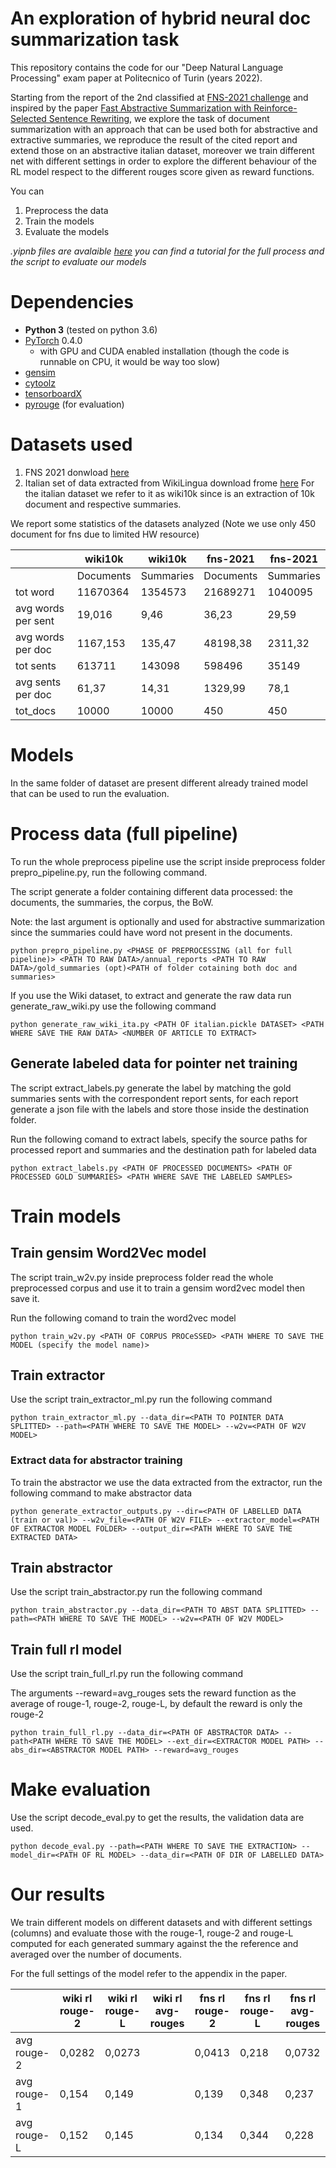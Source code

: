 # An exploration of hybrid neural doc summarization task
This repository contains the code for our "Deep Natural Language Processing" exam paper at Politecnico of Turin (years 2022).

Starting from the report of the 2nd classified at [FNS-2021 challenge](http://wp.lancs.ac.uk/cfie/fns2021/) and inspired by the paper [Fast Abstractive Summarization with Reinforce-Selected Sentence Rewriting](https://arxiv.org/abs/1805.11080), we explore the task of document summarization with an approach that can be used both for abstractive and extractive summaries, we reproduce the result of the cited report and extend those on an abstractive italian dataset, moreover we train different net with different settings in order to explore the different behaviour of the RL model respect to the different rouges score given as reward functions.

You can
1. Preprocess the data
2. Train the models
3. Evaluate the models

*.yipnb files are avalaible [here](https://drive.google.com/drive/folders/1IFG9wRRYJ_SAkOmde7L0A3_axs7eifMG?usp=sharing) you can find a tutorial for the full process and the script to evaluate our models* 

# Dependencies
- **Python 3** (tested on python 3.6)
- [PyTorch](https://github.com/pytorch/pytorch) 0.4.0
    - with GPU and CUDA enabled installation (though the code is runnable on CPU, it would be way too slow)
- [gensim](https://github.com/RaRe-Technologies/gensim)
- [cytoolz](https://github.com/pytoolz/cytoolz)
- [tensorboardX](https://github.com/lanpa/tensorboard-pytorch)
- [pyrouge](https://github.com/bheinzerling/pyrouge) (for evaluation)



# Datasets used

1. FNS 2021 donwload [here](https://drive.google.com/drive/folders/1jWEzOjuC47BkrOpM6USdHGqVDisqZefm?usp=sharing) 
2. Italian set of data extracted from WikiLingua download frome [here](https://drive.google.com/drive/folders/1KF0uJWvf1IhDXaMlqlS0jA0CIWmtC8Fd?usp=sharing)
For the italian dataset we refer to it as wiki10k since is an extraction of 10k document and respective summaries.

We report some statistics of the datasets analyzed (Note we use only 450 document for fns due to limited HW resource)

|                    | wiki10k   | wiki10k   | fns-2021  |fns-2021           |
|--------------------|-----------|-----------|-----------|-----------|
|                    | Documents | Summaries | Documents | Summaries |
| tot word           | 11670364  | 1354573   | 21689271  | 1040095   |
| avg words per sent | 19,016    | 9,46      | 36,23     | 29,59     |
| avg words per doc  | 1167,153  | 135,47    | 48198,38  | 2311,32   |
| tot sents          | 613711    | 143098    | 598496    | 35149     |
| avg sents per doc  | 61,37     | 14,31     | 1329,99   | 78,1      |
| tot_docs           | 10000     | 10000     | 450       | 450       |

# Models

In the same folder of dataset are present different already trained model that can be used to run the evaluation.


# Process data (full pipeline)
To run the whole preprocess pipeline use the script inside preprocess folder prepro_pipeline.py, run the following command.

The script generate a folder containing different data processed: the documents, the summaries, the corpus, the BoW. 

Note: the last argument is optionally and used for abstractive summarization since the summaries could have word not present in the documents.

```
python prepro_pipeline.py <PHASE OF PREPROCESSING (all for full pipeline)> <PATH TO RAW DATA>/annual_reports <PATH TO RAW DATA>/gold_summaries (opt)<PATH of folder cotaining both doc and summaries>
```
If you use the Wiki dataset, to extract and generate the raw data run generate_raw_wiki.py use the following command

```
python generate_raw_wiki_ita.py <PATH OF italian.pickle DATASET> <PATH WHERE SAVE THE RAW DATA> <NUMBER OF ARTICLE TO EXTRACT>
```
## Generate labeled data for pointer net training
The script extract_labels.py generate the label by matching the gold summaries sents with the correspondent report sents, for each report generate a json file with the labels and store those inside the destination folder.

Run the following comand to extract labels, specify the source paths for processed report and summaries and the destination path for labeled data
```
python extract_labels.py <PATH OF PROCESSED DOCUMENTS> <PATH OF PROCESSED GOLD SUMMARIES> <PATH WHERE SAVE THE LABELED SAMPLES>
```

# Train models

## Train gensim Word2Vec model
The script train_w2v.py inside preprocess folder read the whole preprocessed corpus and use it to train a gensim word2vec model then save it.

Run the following comand to train the word2vec model
```
python train_w2v.py <PATH OF CORPUS PROCeSSED> <PATH WHERE TO SAVE THE MODEL (specify the model name)>
```
## Train extractor
Use the script train_extractor_ml.py run the following command
```
python train_extractor_ml.py --data_dir=<PATH TO POINTER DATA SPLITTED> --path=<PATH WHERE TO SAVE THE MODEL> --w2v=<PATH OF W2V MODEL>
```

### Extract data for abstractor training 
To train the abstractor we use the data extracted from the extractor, run the following command to make abstractor data

```
python generate_extractor_outputs.py --dir=<PATH OF LABELLED DATA (train or val)> --w2v_file=<PATH OF W2V FILE> --extractor_model=<PATH OF EXTRACTOR MODEL FOLDER> --output_dir=<PATH WHERE TO SAVE THE EXTRACTED DATA>
```

## Train abstractor
Use the script train_abstractor.py run the following command
```
python train_abstractor.py --data_dir=<PATH TO ABST DATA SPLITTED> --path=<PATH WHERE TO SAVE THE MODEL> --w2v=<PATH OF W2V MODEL>
```

## Train full rl model
Use the script train_full_rl.py run the following command

The arguments --reward=avg_rouges sets the reward function as the average of rouge-1, rouge-2, rouge-L, by default the reward is only the rouge-2

```
python train_full_rl.py --data_dir=<PATH OF ABSTRACTOR DATA> --path<PATH WHERE TO SAVE THE MODEL> --ext_dir=<EXTRACTOR MODEL PATH> --abs_dir=<ABSTRACTOR MODEL PATH> --reward=avg_rouges       
```

# Make evaluation
Use the script decode_eval.py to get the results, the validation data are used.
```
python decode_eval.py --path=<PATH WHERE TO SAVE THE EXTRACTION> --model_dir=<PATH OF RL MODEL> --data_dir=<PATH OF DIR OF LABELLED DATA>      
```
# Our results
We train different models on different datasets and with different settings (columns) and evaluate those with the rouge-1, rouge-2 and rouge-L computed for each generated summary against the the reference and averaged over the number of documents.

For the full settings of the model refer to the appendix in the paper.

|             | wiki rl rouge-2 | wiki rl rouge-L | wiki rl avg-rouges | fns rl rouge-2 | fns rl rouge-L | fns rl avg-rouges |
|-------------|-----------------|-----------------|--------------------|----------------|----------------|-------------------|
| avg rouge-2 | 0,0282          | 0,0273          |                    | 0,0413         | 0,218          | 0,0732            |
| avg rouge-1 | 0,154           | 0,149           |                    | 0,139          | 0,348          | 0,237             |
| avg rouge-L | 0,152           | 0,145           |                    | 0,134          | 0,344          | 0,228             |


